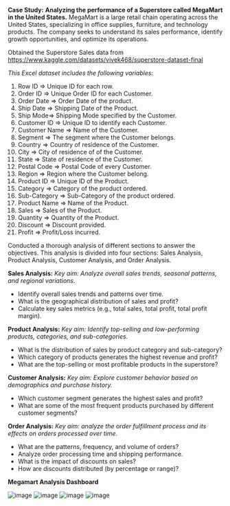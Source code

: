 **Case Study:** **Analyzing the performance of a Superstore called MegaMart in the United States.**
MegaMart is a large retail chain operating across the United States, specializing in office supplies, furniture, and technology products. The company seeks to understand its sales performance, identify growth opportunities, and optimize its operations.

Obtained the Superstore Sales data from https://www.kaggle.com/datasets/vivek468/superstore-dataset-final

_This Excel dataset includes the following variables:_
1. Row ID => Unique ID for each row.
2. Order ID => Unique Order ID for each Customer.
3. Order Date => Order Date of the product.
4. Ship Date => Shipping Date of the Product.
5. Ship Mode=> Shipping Mode specified by the Customer.
6. Customer ID => Unique ID to identify each Customer.
7. Customer Name => Name of the Customer.
8. Segment => The segment where the Customer belongs.
9. Country => Country of residence of the Customer.
10. City => City of residence of of the Customer.
11. State => State of residence of the Customer.
12. Postal Code => Postal Code of every Customer.
13. Region => Region where the Customer belong.
14. Product ID => Unique ID of the Product.
15. Category => Category of the product ordered.
16. Sub-Category => Sub-Category of the product ordered.
17. Product Name => Name of the Product.
18. Sales => Sales of the Product.
19. Quantity => Quantity of the Product.
20. Discount => Discount provided.
21. Profit => Profit/Loss incurred.

Conducted a thorough analysis of different sections to answer the objectives. This analysis is divided into four sections: Sales Analysis, Product Analysis, Customer Analysis, and Order Analysis. 

**Sales Analysis:**
_Key aim: Analyze overall sales trends, seasonal patterns, and regional variations._
- Identify overall sales trends and patterns over time.
- What is the geographical distribution of sales and profit?
- Calculate key sales metrics (e.g., total sales, total profit, total profit margin).

**Product Analysis:**
_Key aim: Identify top-selling and low-performing products, categories, and sub-categories._
- What is the distribution of sales by product category and sub-category?
- Which category of products generates the highest revenue and profit?
- What are the top-selling or most profitable products in the superstore?

**Customer Analysis:**
_Key aim: Explore customer behavior based on demographics and purchase history._
- Which customer segment generates the highest sales and profit?
- What are some of the most frequent products purchased by different customer segments?

**Order Analysis:**
_Key aim: analyze the order fulfillment process and its effects on orders processed over time._
- What are the patterns, frequency, and volume of orders?
- Analyze order processing time and shipping performance.
- What is the impact of discounts on sales?
- How are discounts distributed (by percentage or range)?


**Megamart Analysis Dashboard**

![image](https://github.com/user-attachments/assets/c4dd3067-d4ae-41d6-8525-83b45479e525)
![image](https://github.com/user-attachments/assets/884cdcef-7536-4d28-8caa-f5e901024c31)
![image](https://github.com/user-attachments/assets/cf6441aa-a875-4208-a088-b8a68fd8d5f3)
![image](https://github.com/user-attachments/assets/dbafc974-64f6-4ec3-86f2-881d9e4ca5b3)







